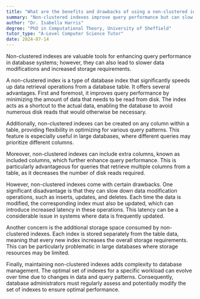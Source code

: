 ```yaml
---
title: "What are the benefits and drawbacks of using a non-clustered index?"
summary: "Non-clustered indexes improve query performance but can slow down data modification and consume additional storage space."
author: "Dr. Isabella Harris"
degree: "PhD in Computational Theory, University of Sheffield"
tutor_type: "A-Level Computer Science Tutor"
date: 2024-07-14
---
```


Non-clustered indexes are valuable tools for enhancing query performance in database systems; however, they can also lead to slower data modifications and increased storage requirements.

A non-clustered index is a type of database index that significantly speeds up data retrieval operations from a database table. It offers several advantages. First and foremost, it improves query performance by minimizing the amount of data that needs to be read from disk. The index acts as a shortcut to the actual data, enabling the database to avoid numerous disk reads that would otherwise be necessary.

Additionally, non-clustered indexes can be created on any column within a table, providing flexibility in optimizing for various query patterns. This feature is especially useful in large databases, where different queries may prioritize different columns.

Moreover, non-clustered indexes can include extra columns, known as included columns, which further enhance query performance. This is particularly advantageous for queries that retrieve multiple columns from a table, as it decreases the number of disk reads required.

However, non-clustered indexes come with certain drawbacks. One significant disadvantage is that they can slow down data modification operations, such as inserts, updates, and deletes. Each time the data is modified, the corresponding index must also be updated, which can introduce increased latency in these operations. This latency can be a considerable issue in systems where data is frequently updated.

Another concern is the additional storage space consumed by non-clustered indexes. Each index is stored separately from the table data, meaning that every new index increases the overall storage requirements. This can be particularly problematic in large databases where storage resources may be limited.

Finally, maintaining non-clustered indexes adds complexity to database management. The optimal set of indexes for a specific workload can evolve over time due to changes in data and query patterns. Consequently, database administrators must regularly assess and potentially modify the set of indexes to ensure optimal performance.
    
